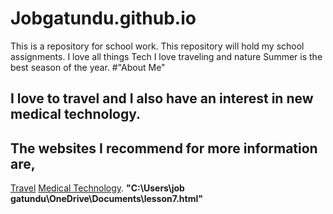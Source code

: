 # Jobgatundu.github.io
This is a repository for school work. This repository will hold my school assignments.
I love all things Tech
I love traveling and nature
Summer is the best season of the year.
#"About Me"
## I love to travel and I also have an interest in new medical technology.
## The websites I recommend for more information are,
[Travel](https://www.worldtravelguide.net/)
[Medical Technology](https://medicalfuturist.com/10-potential-technological-advances-in-the-future-of-medicine/).
**"C:\Users\job gatundu\OneDrive\Documents\lesson7.html"**